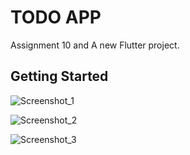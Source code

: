 # TODO APP

Assignment 10 and A new Flutter project.

## Getting Started

![Screenshot_1](https://github.com/farhadcse7/fmapp/assets/48383136/039dcc30-d043-48f9-9207-edd1b463fb90)

![Screenshot_2](https://github.com/farhadcse7/fmapp/assets/48383136/7597abce-4631-46d1-a28c-81884913d8fc)

![Screenshot_3](https://github.com/farhadcse7/fmapp/assets/48383136/5f5710a0-cb2a-417b-8b0d-3172a511b0b9)


